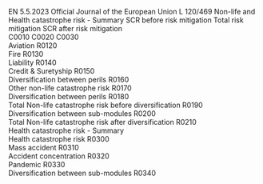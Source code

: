 EN  5.5.2023 Official Journal of the European Union L 120/469
 Non-life and Health catastrophe risk - Summary  SCR before risk 
mitigation  Total risk mitigation  SCR after risk mitigation  
C0010  C0020  C0030  
Aviation  R0120  
Fire  R0130  
Liability  R0140  
Credit & Suretyship  R0150  
Diversification between perils  R0160  
Other non-life catastrophe risk  R0170  
Diversification between perils  R0180  
Total Non-life catastrophe risk before diversification  R0190  
Diversification between sub-modules  R0200  
Total Non-life catastrophe risk after diversification  R0210  
Health catastrophe risk - Summary  
Health catastrophe risk  R0300  
Mass accident  R0310  
Accident concentration  R0320  
Pandemic  R0330  
Diversification between sub-modules  R0340